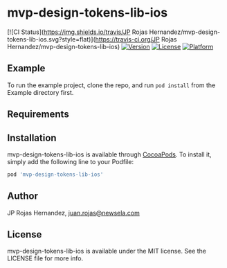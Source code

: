 # mvp-design-tokens-lib-ios

[![CI Status](https://img.shields.io/travis/JP Rojas Hernandez/mvp-design-tokens-lib-ios.svg?style=flat)](https://travis-ci.org/JP Rojas Hernandez/mvp-design-tokens-lib-ios)
[![Version](https://img.shields.io/cocoapods/v/mvp-design-tokens-lib-ios.svg?style=flat)](https://cocoapods.org/pods/mvp-design-tokens-lib-ios)
[![License](https://img.shields.io/cocoapods/l/mvp-design-tokens-lib-ios.svg?style=flat)](https://cocoapods.org/pods/mvp-design-tokens-lib-ios)
[![Platform](https://img.shields.io/cocoapods/p/mvp-design-tokens-lib-ios.svg?style=flat)](https://cocoapods.org/pods/mvp-design-tokens-lib-ios)

## Example

To run the example project, clone the repo, and run `pod install` from the Example directory first.

## Requirements

## Installation

mvp-design-tokens-lib-ios is available through [CocoaPods](https://cocoapods.org). To install
it, simply add the following line to your Podfile:

```ruby
pod 'mvp-design-tokens-lib-ios'
```

## Author

JP Rojas Hernandez, juan.rojas@newsela.com

## License

mvp-design-tokens-lib-ios is available under the MIT license. See the LICENSE file for more info.
